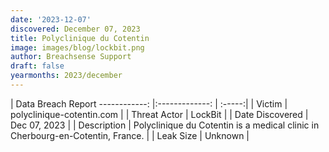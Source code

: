 ```yaml
---
date: '2023-12-07'
discovered: December 07, 2023
title: Polyclinique du Cotentin
image: images/blog/lockbit.png
author: Breachsense Support
draft: false
yearmonths: 2023/december
---
```



| Data Breach Report
------------:     |:-------------:    | :-----:|
| Victim      | polyclinique-cotentin.com      | 
| Threat Actor      | LockBit      | 
| Date Discovered      | Dec 07, 2023      | 
| Description      | Polyclinique du Cotentin is a medical clinic in Cherbourg-en-Cotentin, France.      | 
| Leak Size      | Unknown      | 

